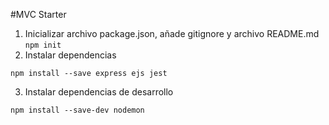 #MVC Starter
1. Inicializar archivo package.json, añade gitignore y archivo README.md
`npm init` 
2. Instalar dependencias
```
npm install --save express ejs jest 
```
3. Instalar dependencias de desarrollo
```
npm install --save-dev nodemon
```